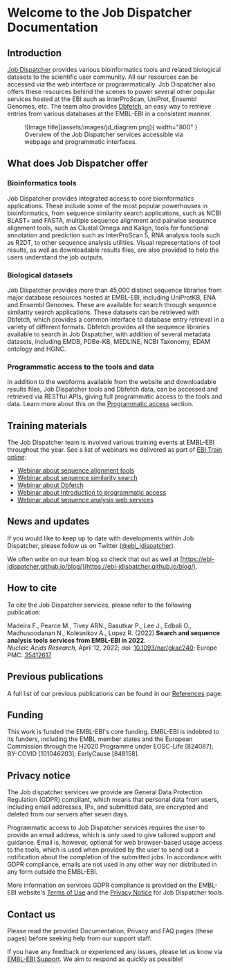# Welcome to the Job Dispatcher Documentation

## Introduction

[Job Dispatcher](https://wwwdev.ebi.ac.uk/Tools/jdispatcher/) provides various bioinformatics tools and 
related biological datasets to the scientific user community.
All our resources can be accessed via the web interface or programmatically. Job Dispatcher also offers
these resources behind the scenes to power several other popular services hosted at the EBI such as 
InterProScan, UniProt, Ensembl Genomes, etc. The team also provides 
[Dbfetch](https://www.ebi.ac.uk/Tools/dbfetch/), an easy way to retrieve 
entries from various databases at the EMBL-EBI in a consistent manner.

<figure markdown>
  ![Image title](assets/images/jd_diagram.png){ width="800" }
  <figcaption>Overview of the Job Dispatcher services
    accessible via webpage and programmatic interfaces.</figcaption>
</figure>

## What does Job Dispatcher offer

### Bioinformatics tools
Job Dispatcher provides integrated access to core bioinformatics applications.
These include some of the most popular powerhouses in bioinformatics, from sequence similarity search applications, 
such as NCBI BLAST+ and FASTA, multiple sequence alignment and pairwise sequence alignment tools, 
such as Clustal Omega and Kalign, tools for functional annotation and prediction such as InterProScan 5, 
RNA analysis tools such as R2DT, to other sequence analysis utilities. 
Visual representations of tool results, as well as downloadable results files,
are also provided to help the users understand the job outputs.

### Biological datasets
Job Dispatcher provides more than 45,000 distinct sequence libraries from major
database resources hosted at EMBL-EBI, including UniProtKB, ENA and Ensembl Genomes. 
These are available for search through sequence similarity search applications.
These datasets can be retrieved with Dbfetch, which provides a common interface to database entry retrieval 
in a variety of different formats.
Dbfetch provides all the sequence libraries available to search in Job Dispatcher, with addition of 
several metadata datasets, including EMDB, PDBe-KB, MEDLINE, NCBI Taxonomy, EDAM ontology and HGNC.

### Programmatic access to the tools and data
In addition to the webforms available from the website and downloadable results files, 
Job Dispatcher tools and Dbfetch data, can be accessed and retrieved via RESTful APIs, 
giving full programmatic access to the tools and data.
Learn more about this on the [Programmatic access](webservices/) section.

## Training materials

The Job Dispatcher team is involved various training events at EMBL-EBI throughout the year.
See a list of webinars
we delivered as part of [EBI Train online](https://www.ebi.ac.uk/training/online/about-train-online):

- [Webinar about sequence alignment tools](https://www.ebi.ac.uk/training/events/exploring-sequence-alignment-tools-job-dispatcher/)
- [Webinar about sequence similarity search](https://www.ebi.ac.uk/training/events/guide-sequence-similarity-search-biomolecular-sequences/)
- [Webinar about Dbfetch](https://www.ebi.ac.uk/training/events/retrieving-biological-data-embl-ebi-resources-using-dbfetch/)
- [Webinar about Introduction to programmatic access](https://www.ebi.ac.uk/training/online/courses/embl-ebi-programmatically/introduction-to-programmatic-access/)
- [Webinar about sequence analysis web services](https://www.ebi.ac.uk/training/events/bioinformatics-sequence-analysis-web-services-job-dispatcher/)

## News and updates

If you would like to keep up to date with developments within Job Dispatcher,
please follow us on Twitter ([@ebi_jdispatcher](https://twitter.com/ebi_jdispatcher)).

We often write on our team blog so check that out as well at
[https://ebi-jdispatcher.github.io/blog/](https://ebi-jdispatcher.github.io/blog/).

## How to cite

To cite the Job Dispatcher services, please refer to the following publication:

Madeira F., Pearce M., Tivey ARN., Basutkar P., Lee J., Edbali O., Madhusoodanan N., Kolesnikov A., Lopez R. (2022)
**Search and sequence analysis tools services from EMBL-EBI in 2022**.  
*Nucleic Acids Research*, April 12, 2022; doi: [10.1093/nar/gkac240](https://doi.org/10.1093/nar/gkac240);
Europe PMC: [35412617](https://europepmc.org/article/MED/35412617)

## Previous publications

A full list of our previous publications can be found in our [References](references/) page.

## Funding

This work is funded the EMBL-EBI's core funding. 
EMBL-EBI is indebted to its funders, including the EMBL member states and the European Commission 
through the H2020 Programme under EOSC-Life [824087]; BY-COVID [101046203]; EarlyCause [848158].


## Privacy notice

The Job dispatcher services we provide are General Data Protection Regulation (GDPR) compliant,
which means that personal data from users, including email addresses, IPs, and submitted data,
are encrypted and deleted from our servers after seven days.

Programmatic access to Job Dispatcher services requires the user to provide an email address,
which is only used to give tailored support and guidance.
Email is, however, optional for web browser-based usage access to the tools, which is used when
provided by the user to send out a notification about the completion of the submitted jobs.
In accordance with GDPR compliance, emails are not used in any other way nor distributed in any
form outside the EMBL-EBI.

More information on services GDPR compliance is provided on the EMBL-EBI website's
[Terms of Use](https://www.ebi.ac.uk/about/terms-of-use)
and the [Privacy Notice](https://www.ebi.ac.uk/data-protection/privacy-notice/sequence-analysis-and-data-retrieval-tools-job-dispatcher-and-dbfetch-) for Job Dispatcher tools.

## Contact us

Please read the provided Documentation, Privacy and FAQ pages (these pages) before seeking help from our support staff.

If you have any feedback or experienced any issues, please let us
know via [EMBL-EBI Support](https://www.ebi.ac.uk/about/contact/support/webservices).
We aim to respond as quickly as possible!
